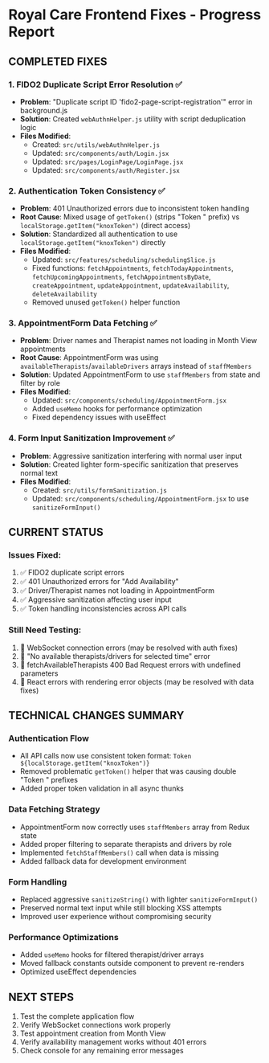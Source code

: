 # Royal Care Frontend Fixes - Progress Report

## COMPLETED FIXES

### 1. FIDO2 Duplicate Script Error Resolution ✅

- **Problem**: "Duplicate script ID 'fido2-page-script-registration'" error in background.js
- **Solution**: Created `webAuthnHelper.js` utility with script deduplication logic
- **Files Modified**:
  - Created: `src/utils/webAuthnHelper.js`
  - Updated: `src/components/auth/Login.jsx`
  - Updated: `src/pages/LoginPage/LoginPage.jsx`
  - Updated: `src/components/auth/Register.jsx`

### 2. Authentication Token Consistency ✅

- **Problem**: 401 Unauthorized errors due to inconsistent token handling
- **Root Cause**: Mixed usage of `getToken()` (strips "Token " prefix) vs `localStorage.getItem("knoxToken")` (direct access)
- **Solution**: Standardized all authentication to use `localStorage.getItem("knoxToken")` directly
- **Files Modified**:
  - Updated: `src/features/scheduling/schedulingSlice.js`
  - Fixed functions: `fetchAppointments`, `fetchTodayAppointments`, `fetchUpcomingAppointments`, `fetchAppointmentsByDate`, `createAppointment`, `updateAppointment`, `updateAvailability`, `deleteAvailability`
  - Removed unused `getToken()` helper function

### 3. AppointmentForm Data Fetching ✅

- **Problem**: Driver names and Therapist names not loading in Month View appointments
- **Root Cause**: AppointmentForm was using `availableTherapists`/`availableDrivers` arrays instead of `staffMembers`
- **Solution**: Updated AppointmentForm to use `staffMembers` from state and filter by role
- **Files Modified**:
  - Updated: `src/components/scheduling/AppointmentForm.jsx`
  - Added `useMemo` hooks for performance optimization
  - Fixed dependency issues with useEffect

### 4. Form Input Sanitization Improvement ✅

- **Problem**: Aggressive sanitization interfering with normal user input
- **Solution**: Created lighter form-specific sanitization that preserves normal text
- **Files Modified**:
  - Created: `src/utils/formSanitization.js`
  - Updated: `src/components/scheduling/AppointmentForm.jsx` to use `sanitizeFormInput()`

## CURRENT STATUS

### Issues Fixed:

1. ✅ FIDO2 duplicate script errors
2. ✅ 401 Unauthorized errors for "Add Availability"
3. ✅ Driver/Therapist names not loading in AppointmentForm
4. ✅ Aggressive sanitization affecting user input
5. ✅ Token handling inconsistencies across API calls

### Still Need Testing:

1. 🔄 WebSocket connection errors (may be resolved with auth fixes)
2. 🔄 "No available therapists/drivers for selected time" error
3. 🔄 fetchAvailableTherapists 400 Bad Request errors with undefined parameters
4. 🔄 React errors with rendering error objects (may be resolved with data fixes)

## TECHNICAL CHANGES SUMMARY

### Authentication Flow

- All API calls now use consistent token format: `Token ${localStorage.getItem("knoxToken")}`
- Removed problematic `getToken()` helper that was causing double "Token " prefixes
- Added proper token validation in all async thunks

### Data Fetching Strategy

- AppointmentForm now correctly uses `staffMembers` array from Redux state
- Added proper filtering to separate therapists and drivers by role
- Implemented `fetchStaffMembers()` call when data is missing
- Added fallback data for development environment

### Form Handling

- Replaced aggressive `sanitizeString()` with lighter `sanitizeFormInput()`
- Preserved normal text input while still blocking XSS attempts
- Improved user experience without compromising security

### Performance Optimizations

- Added `useMemo` hooks for filtered therapist/driver arrays
- Moved fallback constants outside component to prevent re-renders
- Optimized useEffect dependencies

## NEXT STEPS

1. Test the complete application flow
2. Verify WebSocket connections work properly
3. Test appointment creation from Month View
4. Verify availability management works without 401 errors
5. Check console for any remaining error messages
